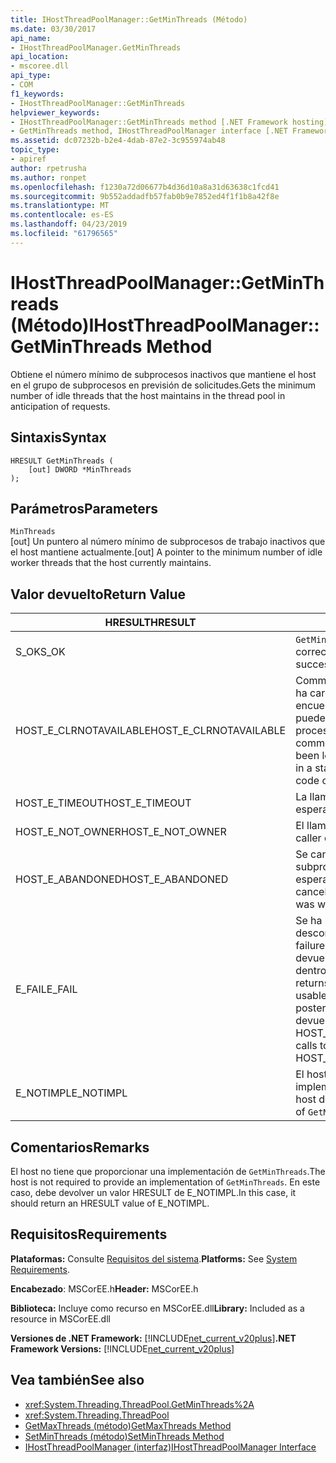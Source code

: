```yaml
---
title: IHostThreadPoolManager::GetMinThreads (Método)
ms.date: 03/30/2017
api_name:
- IHostThreadPoolManager.GetMinThreads
api_location:
- mscoree.dll
api_type:
- COM
f1_keywords:
- IHostThreadPoolManager::GetMinThreads
helpviewer_keywords:
- IHostThreadPoolManager::GetMinThreads method [.NET Framework hosting]
- GetMinThreads method, IHostThreadPoolManager interface [.NET Framework hosting]
ms.assetid: dc07232b-b2e4-4dab-87e2-3c955974ab48
topic_type:
- apiref
author: rpetrusha
ms.author: ronpet
ms.openlocfilehash: f1230a72d06677b4d36d10a8a31d63638c1fcd41
ms.sourcegitcommit: 9b552addadfb57fab0b9e7852ed4f1f1b8a42f8e
ms.translationtype: MT
ms.contentlocale: es-ES
ms.lasthandoff: 04/23/2019
ms.locfileid: "61796565"
---
```

# <a name="ihostthreadpoolmanagergetminthreads-method"></a><span data-ttu-id="8dc24-102">IHostThreadPoolManager::GetMinThreads (Método)</span><span class="sxs-lookup"><span data-stu-id="8dc24-102">IHostThreadPoolManager::GetMinThreads Method</span></span>
<span data-ttu-id="8dc24-103">Obtiene el número mínimo de subprocesos inactivos que mantiene el host en el grupo de subprocesos en previsión de solicitudes.</span><span class="sxs-lookup"><span data-stu-id="8dc24-103">Gets the minimum number of idle threads that the host maintains in the thread pool in anticipation of requests.</span></span>  
  
## <a name="syntax"></a><span data-ttu-id="8dc24-104">Sintaxis</span><span class="sxs-lookup"><span data-stu-id="8dc24-104">Syntax</span></span>  
  
```  
HRESULT GetMinThreads (  
    [out] DWORD *MinThreads  
);  
```  
  
## <a name="parameters"></a><span data-ttu-id="8dc24-105">Parámetros</span><span class="sxs-lookup"><span data-stu-id="8dc24-105">Parameters</span></span>  
 `MinThreads`  
 <span data-ttu-id="8dc24-106">[out] Un puntero al número mínimo de subprocesos de trabajo inactivos que el host mantiene actualmente.</span><span class="sxs-lookup"><span data-stu-id="8dc24-106">[out] A pointer to the minimum number of idle worker threads that the host currently maintains.</span></span>  
  
## <a name="return-value"></a><span data-ttu-id="8dc24-107">Valor devuelto</span><span class="sxs-lookup"><span data-stu-id="8dc24-107">Return Value</span></span>  
  
|<span data-ttu-id="8dc24-108">HRESULT</span><span class="sxs-lookup"><span data-stu-id="8dc24-108">HRESULT</span></span>|<span data-ttu-id="8dc24-109">Descripción</span><span class="sxs-lookup"><span data-stu-id="8dc24-109">Description</span></span>|  
|-------------|-----------------|  
|<span data-ttu-id="8dc24-110">S_OK</span><span class="sxs-lookup"><span data-stu-id="8dc24-110">S_OK</span></span>|<span data-ttu-id="8dc24-111">`GetMinThreads` se devolvió correctamente.</span><span class="sxs-lookup"><span data-stu-id="8dc24-111">`GetMinThreads` returned successfully.</span></span>|  
|<span data-ttu-id="8dc24-112">HOST_E_CLRNOTAVAILABLE</span><span class="sxs-lookup"><span data-stu-id="8dc24-112">HOST_E_CLRNOTAVAILABLE</span></span>|<span data-ttu-id="8dc24-113">Common language runtime (CLR) no se ha cargado en un proceso o el CLR se encuentra en un estado en el que no se puede ejecutar código administrado o procesar la llamada correctamente.</span><span class="sxs-lookup"><span data-stu-id="8dc24-113">The common language runtime (CLR) has not been loaded into a process, or the CLR is in a state in which it cannot run managed code or process the call successfully.</span></span>|  
|<span data-ttu-id="8dc24-114">HOST_E_TIMEOUT</span><span class="sxs-lookup"><span data-stu-id="8dc24-114">HOST_E_TIMEOUT</span></span>|<span data-ttu-id="8dc24-115">La llamada ha agotado el tiempo de espera.</span><span class="sxs-lookup"><span data-stu-id="8dc24-115">The call timed out.</span></span>|  
|<span data-ttu-id="8dc24-116">HOST_E_NOT_OWNER</span><span class="sxs-lookup"><span data-stu-id="8dc24-116">HOST_E_NOT_OWNER</span></span>|<span data-ttu-id="8dc24-117">El llamador no posee el bloqueo.</span><span class="sxs-lookup"><span data-stu-id="8dc24-117">The caller does not own the lock.</span></span>|  
|<span data-ttu-id="8dc24-118">HOST_E_ABANDONED</span><span class="sxs-lookup"><span data-stu-id="8dc24-118">HOST_E_ABANDONED</span></span>|<span data-ttu-id="8dc24-119">Se canceló un evento mientras un subproceso bloqueado o fibra estaba esperando en ella.</span><span class="sxs-lookup"><span data-stu-id="8dc24-119">An event was canceled while a blocked thread or fiber was waiting on it.</span></span>|  
|<span data-ttu-id="8dc24-120">E_FAIL</span><span class="sxs-lookup"><span data-stu-id="8dc24-120">E_FAIL</span></span>|<span data-ttu-id="8dc24-121">Se ha producido un error irrecuperable desconocido.</span><span class="sxs-lookup"><span data-stu-id="8dc24-121">An unknown catastrophic failure occurred.</span></span> <span data-ttu-id="8dc24-122">Cuando un método devuelve E_FAIL, CLR ya no es utilizable dentro del proceso.</span><span class="sxs-lookup"><span data-stu-id="8dc24-122">When a method returns E_FAIL, the CLR is no longer usable within the process.</span></span> <span data-ttu-id="8dc24-123">Las llamadas posteriores a métodos de hospedaje devuelven HOST_E_CLRNOTAVAILABLE.</span><span class="sxs-lookup"><span data-stu-id="8dc24-123">Subsequent calls to hosting methods return HOST_E_CLRNOTAVAILABLE.</span></span>|  
|<span data-ttu-id="8dc24-124">E_NOTIMPL</span><span class="sxs-lookup"><span data-stu-id="8dc24-124">E_NOTIMPL</span></span>|<span data-ttu-id="8dc24-125">El host no proporciona una implementación de `GetMinThreads`.</span><span class="sxs-lookup"><span data-stu-id="8dc24-125">The host does not provide an implementation of `GetMinThreads`.</span></span>|  
  
## <a name="remarks"></a><span data-ttu-id="8dc24-126">Comentarios</span><span class="sxs-lookup"><span data-stu-id="8dc24-126">Remarks</span></span>  
 <span data-ttu-id="8dc24-127">El host no tiene que proporcionar una implementación de `GetMinThreads`.</span><span class="sxs-lookup"><span data-stu-id="8dc24-127">The host is not required to provide an implementation of `GetMinThreads`.</span></span> <span data-ttu-id="8dc24-128">En este caso, debe devolver un valor HRESULT de E_NOTIMPL.</span><span class="sxs-lookup"><span data-stu-id="8dc24-128">In this case, it should return an HRESULT value of E_NOTIMPL.</span></span>  
  
## <a name="requirements"></a><span data-ttu-id="8dc24-129">Requisitos</span><span class="sxs-lookup"><span data-stu-id="8dc24-129">Requirements</span></span>  
 <span data-ttu-id="8dc24-130">**Plataformas:** Consulte [Requisitos del sistema](../../../../docs/framework/get-started/system-requirements.md).</span><span class="sxs-lookup"><span data-stu-id="8dc24-130">**Platforms:** See [System Requirements](../../../../docs/framework/get-started/system-requirements.md).</span></span>  
  
 <span data-ttu-id="8dc24-131">**Encabezado**: MSCorEE.h</span><span class="sxs-lookup"><span data-stu-id="8dc24-131">**Header:** MSCorEE.h</span></span>  
  
 <span data-ttu-id="8dc24-132">**Biblioteca:** Incluye como recurso en MSCorEE.dll</span><span class="sxs-lookup"><span data-stu-id="8dc24-132">**Library:** Included as a resource in MSCorEE.dll</span></span>  
  
 <span data-ttu-id="8dc24-133">**Versiones de .NET Framework:** [!INCLUDE[net_current_v20plus](../../../../includes/net-current-v20plus-md.md)]</span><span class="sxs-lookup"><span data-stu-id="8dc24-133">**.NET Framework Versions:** [!INCLUDE[net_current_v20plus](../../../../includes/net-current-v20plus-md.md)]</span></span>  
  
## <a name="see-also"></a><span data-ttu-id="8dc24-134">Vea también</span><span class="sxs-lookup"><span data-stu-id="8dc24-134">See also</span></span>

- <xref:System.Threading.ThreadPool.GetMinThreads%2A>
- <xref:System.Threading.ThreadPool>
- [<span data-ttu-id="8dc24-135">GetMaxThreads (método)</span><span class="sxs-lookup"><span data-stu-id="8dc24-135">GetMaxThreads Method</span></span>](../../../../docs/framework/unmanaged-api/hosting/ihostthreadpoolmanager-getmaxthreads-method.md)
- [<span data-ttu-id="8dc24-136">SetMinThreads (método)</span><span class="sxs-lookup"><span data-stu-id="8dc24-136">SetMinThreads Method</span></span>](../../../../docs/framework/unmanaged-api/hosting/ihostthreadpoolmanager-setminthreads-method.md)
- [<span data-ttu-id="8dc24-137">IHostThreadPoolManager (interfaz)</span><span class="sxs-lookup"><span data-stu-id="8dc24-137">IHostThreadPoolManager Interface</span></span>](../../../../docs/framework/unmanaged-api/hosting/ihostthreadpoolmanager-interface.md)

